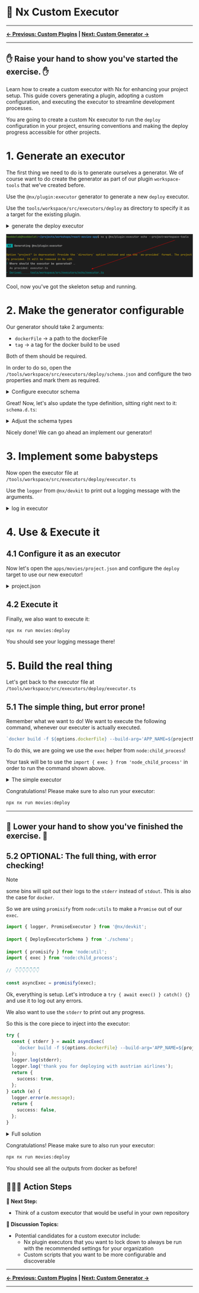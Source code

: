 # 📖 Nx Custom Executor

---

**[← Previous: Custom Plugins](./07-custom-plugin.md) | [Next: Custom Generator →](./09-custom-generator.md)**

---

✋ Raise your hand to show you've started the exercise. ✋
---

Learn how to create a custom executor with Nx for enhancing your project setup. 
This guide covers generating a plugin, adopting a custom configuration, and executing the executor to streamline development processes.

You are going to create a custom Nx executor to run the `deploy` configuration in your project, ensuring conventions
and making the deploy progress accessible for other projects.


# 1. Generate an executor

The first thing we need to do is to generate ourselves a generator. We of course want to do create the generator
as part of our plugin `workspace-tools` that we've created before.

Use the `@nx/plugin:executor` generator to generate a new `deploy` executor.

Use the `tools/workspace/src/executors/deploy` as directory to specify it as a target for the existing plugin.

<details>
  <summary>generate the deploy executor</summary>

```bash

npx nx g @nx/plugin:executor tools/workspace/src/executors/deploy --name deploy 


```

</details>

![executor-generation.png](./images/executor-generation.png)

Cool, now you've got the skeleton setup and running.

# 2. Make the generator configurable

Our generator should take 2 arguments:
* `dockerFile` -> a path to the dockerFile
* `tag` -> a tag for the docker build to be used

Both of them should be required.

In order to do so, open the `/tools/workspace/src/executors/deploy/schema.json` and configure
the two properties and mark them as required.

<details>
  <summary>Configure executor schema</summary>

```json

{
  "properties": {
    "dockerFile": {
      "type": "string",
      "description": "path to dockerfile"
    },
    "tag": {
      "type": "string",
      "description": "tag for the docker container"
    }
  },
  "required": ["dockerFile", "tag"]
}

```

</details>

Great! Now, let's also update the type definition, sitting right next to it:
`schema.d.ts`:

<details>
  <summary>Adjust the schema types</summary>

```ts

export interface DeployExecutorSchema {
  dockerFile: string;
  tag: string;
}

```

</details>

Nicely done! We can go ahead an implement our generator!

# 3. Implement some babysteps

Now open the executor file at `/tools/workspace/src/executors/deploy/executor.ts`

Use the `logger` from `@nx/devkit` to print out a logging message with the arguments.

<details>
  <summary>log in executor</summary>

```ts

import { logger, PromiseExecutor } from '@nx/devkit';

const runExecutor: PromiseExecutor<DeployExecutorSchema> = async (
  options,
  context
) => {
  const projectName = context.projectName;

  logger.log('logging something', options);
  
  return {
    success: true
  }
};

export default runExecutor;


```

</details>

# 4. Use & Execute it

## 4.1 Configure it as an executor

Now let's open the `apps/movies/project.json` and configure the `deploy` target to use our new
executor!

<details>
  <summary>project.json</summary>

```json
{
  "targets": {
    "deploy": {
      "executor": "@react-monorepo/workspace-tools:deploy",
      "dependsOn": ["build"],
      "options": {
        "dockerFile": "tools/deploy/deploy.Dockerfile",
        "tag": "ghcr.io/push-based/ws-nx-summer2025/ws-nx-summer2025:dev"
      }
    }
  }
}
```

</details>

## 4.2 Execute it

Finally, we also want to execute it:

```bash
npx nx run movies:deploy
```

You should see your logging message there!

# 5. Build the real thing

Let's get back to the executor file at `/tools/workspace/src/executors/deploy/executor.ts`

## 5.1 The simple thing, but error prone!

Remember what we want to do! We want to execute the following command, whenever our executer
is actually executed.

```js
`docker build -f ${options.dockerFile} --build-arg='APP_NAME=${projectName}' . -t ${options.tag}`
```

To do this, we are going we use the `exec` helper from `node:child_process`!

Your task will be to use the `import { exec } from 'node_child_process'` in order to
run the command shown above.

<details>
  <summary>The simple executor</summary>

```ts
// /tools/workspace/src/executors/deploy/executor.ts

import { logger, PromiseExecutor } from '@nx/devkit';
import { DeployExecutorSchema } from './schema';
import { exec } from 'node:child_process';

const runExecutor: PromiseExecutor<DeployExecutorSchema> = async (options, context) => {
  logger.log('logging something', options);
  const projectName = context.projectName;
  exec(
    `docker build -f ${options.dockerFile} --build-arg='APP_NAME=${projectName}' . -t ${options.tag}`
  );
  return {
    success: true,
  };
};
```

</details>

Congratulations! Please make sure to also run your executor:

```bash
npx nx run movies:deploy
```

---
👏 Lower your hand to show you've finished the exercise. 👏
---

## 5.2 OPTIONAL: The full thing, with error checking!

> [!NOTE]
> some bins will spit out their logs to the `stderr` instead of `stdout`.
> This is also the case for `docker`.

So we are using `promisify` from `node:utils` to make a `Promise` out of our
`exec`.

```ts
import { logger, PromiseExecutor } from '@nx/devkit';

import { DeployExecutorSchema } from './schema';

import { promisify } from 'node:util';
import { exec } from 'node:child_process';

// 👇️👇️👇️👇️👇️👇️👇️

const asyncExec = promisify(exec);
```

Ok, everything is setup. Let's introduce a `try { await exec() } catch() {}` and
use it to log out any errors.

We also want to use the `stderr` to print out any progress.

So this is the core piece to inject into the executor:

```ts
try {
  const { stderr } = await asyncExec(
    `docker build -f ${options.dockerFile} --build-arg='APP_NAME=${projectName}' . -t ${options.tag}`
  );
  logger.log(stderr);
  logger.log('thank you for deploying with austrian airlines');
  return {
    success: true,
  };
} catch (e) {
  logger.error(e.message);
  return {
    success: false,
  };
}
```

<details>
  <summary>Full solution</summary>

tools/workspace/src/executors/deploy.ts:  

```ts

// exectuor
import { logger, PromiseExecutor } from '@nx/devkit';

import { DeployExecutorSchema } from './schema';

import { promisify } from 'node:util';
import { exec } from 'node:child_process';

const asyncExec = promisify(exec);

const runExecutor: PromiseExecutor<DeployExecutorSchema> = async (
  options,
  context
) => {
  const projectName = context.projectName;
  try {
    const { stderr } = await asyncExec(
      `docker build -f ${options.dockerFile} --build-arg='APP_NAME=${projectName}' . -t ${options.tag}`
    );
    logger.log(stderr);
    logger.log('thank you for deploying with austrian airlines');
    return {
      success: true,
    };
  } catch (e) {
    logger.error(e.message);
    return {
      success: false,
    };
  }
};

export default runExecutor;

```

apps/movies/project.json:  

```json
{
  "targets": {
    "deploy": {
      "executor": "@react-monorepo/workspace-tools:deploy",
      "options": {
        "dockerFile": "tools/deploy/deploy.Dockerfile",
        "tag": "ghcr.io/push-based/ws-nx-summer2025/ws-nx-summer2025:dev"
      }
    }
  }
}
```

tools/workspace/src/executors/schema.json:  

```json

{
  "properties": {
    "dockerFile": {
      "type": "string",
      "description": "path to dockerfile"
    },
    "tag": {
      "type": "string",
      "description": "tag for the docker container"
    }
  },
  "required": ["dockerFile", "tag"]
}

```

tools/workspace/src/executors/schema.d.ts:  

```ts

export interface DeployExecutorSchema {
  dockerFile: string;
  tag: string;
}

```

</details>

Congratulations! Please make sure to also run your executor:

```bash
npx nx run movies:deploy
```

You should see all the outputs from docker as before!

## 🏃‍♂️‍➡️ Action Steps

**👟 Next Step:**
- Think of a custom executor that would be useful in your own repository

**🧠 Discussion Topics:**
- Potential candidates for a custom executor include:
  - Nx plugin executors that you want to lock down to always be run with the recommended settings for your organization
  - Custom scripts that you want to be more configurable and discoverable

---

**[← Previous: Custom Plugins](./07-custom-plugin.md) | [Next: Custom Generator →](./09-custom-generator.md)**

---

